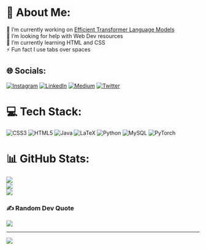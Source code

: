 # 💫 About Me:
🔭 I’m currently working on [Efficient Transformer Language Models](https://github.com/jaedonvs/Efficient-Transformer-Language-Models)<br>🤝 I’m looking for help with Web Dev resources<br>🌱 I’m currently learning HTML and CSS<br>⚡ Fun fact I use tabs over spaces


## 🌐 Socials:
[![Instagram](https://img.shields.io/badge/Instagram-%23E4405F.svg?logo=Instagram&logoColor=white)](https://instagram.com/jaedonvs) [![LinkedIn](https://img.shields.io/badge/LinkedIn-%230077B5.svg?logo=linkedin&logoColor=white)](https://linkedin.com/in/jaedon-van-schalkwyk-02a3a0213) [![Medium](https://img.shields.io/badge/Medium-12100E?logo=medium&logoColor=white)](https://medium.com/@jaedonvs) [![Twitter](https://img.shields.io/badge/Twitter-%231DA1F2.svg?logo=Twitter&logoColor=white)](https://twitter.com/jaedonvs) 

# 💻 Tech Stack:
![CSS3](https://img.shields.io/badge/css3-%231572B6.svg?style=for-the-badge&logo=css3&logoColor=white) ![HTML5](https://img.shields.io/badge/html5-%23E34F26.svg?style=for-the-badge&logo=html5&logoColor=white) ![Java](https://img.shields.io/badge/java-%23ED8B00.svg?style=for-the-badge&logo=java&logoColor=white) ![LaTeX](https://img.shields.io/badge/latex-%23008080.svg?style=for-the-badge&logo=latex&logoColor=white) ![Python](https://img.shields.io/badge/python-3670A0?style=for-the-badge&logo=python&logoColor=ffdd54) ![MySQL](https://img.shields.io/badge/mysql-%2300f.svg?style=for-the-badge&logo=mysql&logoColor=white) ![PyTorch](https://img.shields.io/badge/PyTorch-%23EE4C2C.svg?style=for-the-badge&logo=PyTorch&logoColor=white)
# 📊 GitHub Stats:
![](https://github-readme-stats.vercel.app/api?username=jaedonvs&theme=shades-of-purple&hide_border=false&include_all_commits=true&count_private=true)<br/>
![](https://github-readme-streak-stats.herokuapp.com/?user=jaedonvs&theme=shades-of-purple&hide_border=false)<br/>
![](https://github-readme-stats.vercel.app/api/top-langs/?username=jaedonvs&theme=shades-of-purple&hide_border=false&include_all_commits=true&count_private=true&layout=compact)

### ✍️ Random Dev Quote
![](https://quotes-github-readme.vercel.app/api?type=horizontal&theme=radical)

---
[![](https://visitcount.itsvg.in/api?id=jaedonvs&icon=0&color=0)](https://visitcount.itsvg.in)

